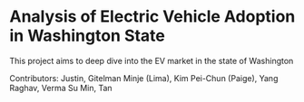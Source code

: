 # Analysis of Electric Vehicle Adoption in Washington State
This project aims to deep dive into the EV market in the state of Washington

Contributors:
Justin, Gitelman
Minje (Lima), Kim
Pei-Chun (Paige), Yang
Raghav, Verma
Su Min, Tan
